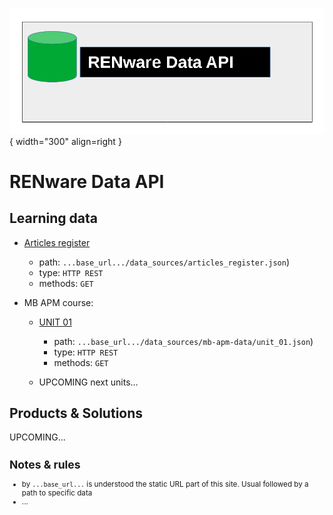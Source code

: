 
![data_api_logo](pictures/dataAPI_logo.png){ width="300" align=right }


# RENware Data API


## Learning data

* [Articles register](data_sources/articles_register.json)
    * path: `...base_url.../data_sources/articles_register.json`)
    * type:  `HTTP REST`
    * methods: `GET`

* MB APM course:
    * [UNIT 01](data_sources/mb-apm-data/unit_01.json)
        * path: `...base_url.../data_sources/mb-apm-data/unit_01.json`)
        * type:  `HTTP REST`
        * methods: `GET`

    * UPCOMING next units...






## Products & Solutions

UPCOMING...<!-- #TODO in progress -->





<small markdown>

## Notes & rules

* by `...base_url...` is understood the static URL part of this site. Usual followed by a path to specific data
* ...

</small>


